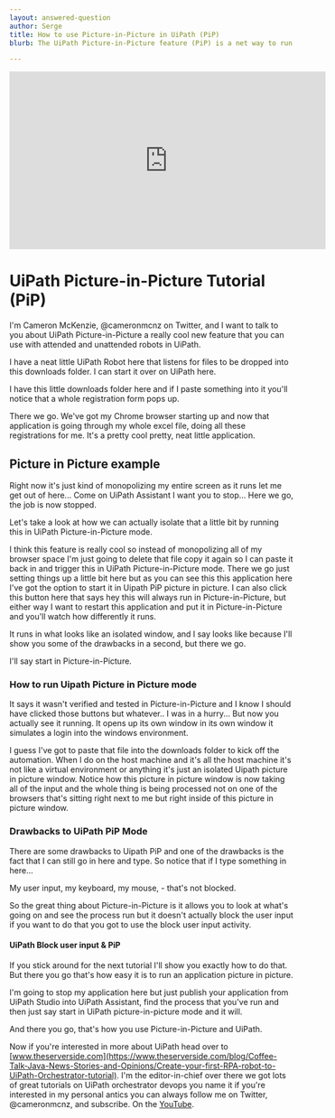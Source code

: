 ```yaml
---
layout: answered-question
author: Serge
title: How to use Picture-in-Picture in UiPath (PiP)
blurb: The UiPath Picture-in-Picture feature (PiP) is a net way to run attended and unattended robots. This tutorials shows you how to run them with UiPath Assistant.

---
```


<div class="embed-responsive embed-responsive-16by9">
<iframe src="https://www.youtube.com/embed/OBHm7BJSr7Q" allow="accelerometer; autoplay; clipboard-write; encrypted-media; gyroscope; picture-in-picture" allowfullscreen="" width="560" height="315" frameborder="0"></iframe>
</div>



# UiPath Picture-in-Picture Tutorial (PiP)

I'm Cameron McKenzie, @cameronmcnz on Twitter, and I want to talk to you about UiPath Picture-in-Picture a really cool new feature that you can use with attended and unattended robots in UiPath.

 I have a neat little UiPath Robot here that listens for files to be dropped into this downloads folder. I can start it over on UiPath here.

I have this little downloads folder here and if I paste something into it you'll notice that a whole registration form pops up.

 There we go. We've got my Chrome browser starting up and now that application is going through my whole excel file,  doing all these registrations for me. It's a pretty cool pretty, neat little application.

## Picture in Picture example
 
 Right now it's just kind of monopolizing my entire screen as it runs let me get out of here... Come on UiPath Assistant I want you to stop... Here we go, the job is now stopped. 

Let's take a look at how we can actually isolate that a little bit by running this in UiPath Picture-in-Picture mode. 

I think this feature is really cool so instead of monopolizing all of my browser space I'm just going to delete that file copy it again so I can paste it back in and trigger this in UiPath Picture-in-Picture mode. There we go just setting things up a little bit here but as you can see this this application here I've got the option to start it in Uipath PiP picture in picture. I can also click this button here that says hey this will always run in Picture-in-Picture, but either way I want to restart this application and put it in Picture-in-Picture and you'll watch how differently it runs.

It runs in what looks like an isolated window, and I say looks like because I'll show you some of the drawbacks in a second, but there we go. 

I'll say start in Picture-in-Picture. 

### How to run Uipath Picture in Picture mode

It says it wasn't verified and tested in Picture-in-Picture and I know I should have clicked those buttons but whatever.. I was in a hurry... But now you actually see it running. It opens up its own window in its own window it simulates a login into the windows environment. 

I guess I've got to paste that file into the downloads folder to kick off the automation. When I do on the host machine and it's all the host machine it's not like a virtual environment or anything it's just an isolated Uipath picture in picture window. Notice how this picture in picture window is now taking all of the input and the whole thing is being processed not on one of the browsers that's sitting right next to me but right inside of this picture in picture window. 

### Drawbacks to UiPath PiP Mode

There are some drawbacks to Uipath PiP and one of the drawbacks  is the fact that I can still go in here and type. So notice that if I type something in here...

My user input, my keyboard, my mouse, - that's not blocked.  

So the great thing about Picture-in-Picture is it allows you to look at what's going on and see the process run but it doesn't actually block the user input if you want to do that you got to use the block user input activity.

#### UiPath Block user input & PiP 

If you stick around for the next tutorial I'll show you exactly how to do that. But there you go that's how easy it is to run an application picture in picture. 

 I'm going to stop my application here but just publish your application from UiPath Studio into UiPath Assistant,  find the process that you've run and then just say start in UiPath picture-in-picture mode and it will.

And there you go, that's how you use Picture-in-Picture and UiPath. 

Now if you're interested in more about UiPath head over to [www.theserverside.com](https://www.theserverside.com/blog/Coffee-Talk-Java-News-Stories-and-Opinions/Create-your-first-RPA-robot-to-UiPath-Orchestrator-tutorial). I'm the editor-in-chief over there we got lots of great tutorials on UiPath orchestrator devops you name it if you're interested in my personal antics you can always follow me on Twitter, @cameronmcnz, and subscribe. On the [YouTube](https://www.youtube.com/channel/UCAc45SVFATruhRe_kb1iGkA).

